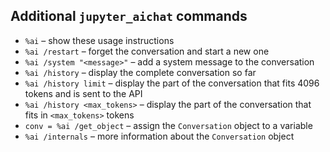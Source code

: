 ## Additional `jupyter_aichat` commands
- `%ai` – show these usage instructions
- `%ai /restart` – forget the conversation and start a new one
- `%ai /system "<message>"` – add a system message to the conversation
- `%ai /history` – display the complete conversation so far
- `%ai /history limit` – display the part of the conversation that fits 4096 tokens and is sent to the API
- `%ai /history <max_tokens>` – display the part of the conversation that fits in `<max_tokens>` tokens
- `conv = %ai /get_object` – assign the `Conversation` object to a variable
- `%ai /internals` – more information about the `Conversation` object

